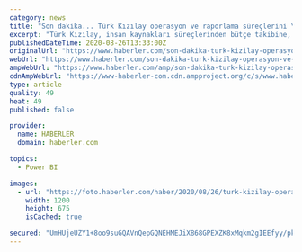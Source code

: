 ```yaml
---
category: news
title: "Son dakika... Türk Kızılay operasyon ve raporlama süreçlerini \"Power BI\" ile yönetiyor"
excerpt: "Türk Kızılay, insan kaynakları süreçlerinden bütçe takibine, şube faaliyetlerinden kan hizmetlerine kadar tüm faaliyet alanlarını Microsoft iş zekası çözümü Power BI ile yönetiyor."
publishedDateTime: 2020-08-26T13:33:00Z
originalUrl: "https://www.haberler.com/son-dakika-turk-kizilay-operasyon-ve-raporlama-sureclerini-13542510-haberi/"
webUrl: "https://www.haberler.com/son-dakika-turk-kizilay-operasyon-ve-raporlama-sureclerini-13542510-haberi/"
ampWebUrl: "https://www.haberler.com/amp/son-dakika-turk-kizilay-operasyon-ve-raporlama-sureclerini-13542510-haberi/"
cdnAmpWebUrl: "https://www-haberler-com.cdn.ampproject.org/c/s/www.haberler.com/amp/son-dakika-turk-kizilay-operasyon-ve-raporlama-sureclerini-13542510-haberi/"
type: article
quality: 49
heat: 49
published: false

provider:
  name: HABERLER
  domain: haberler.com

topics:
  - Power BI

images:
  - url: "https://foto.haberler.com/haber/2020/08/26/turk-kizilay-operasyon-ve-raporlama-surecleri-13542510_local.jpg"
    width: 1200
    height: 675
    isCached: true

secured: "UmHUjeUZY1+8oo9suGQAVnQepGQNEHMEJiX868GPEXZK8xMqkm2gIEEfyy/pk5sqkEV1FNcxEkI4IG6m1VXYnIZNCAwNYN+XtlXBX6yGzidtBgchl/OG0x0ESfVXvKopkTYpZbqcg7ZrUBL6MahO+GzZaTtubRDZUDx23l+L7hm+0dTI3rLhu+/3NKhOIVFNf5mm59BbDf5bFIEK6WpeQUcCikSoxAXFYwmQVg196o4vrJlQDAPGvyQuFLjvTlutyxZtBywDtljkR5WoQyrR3chrE8g20KbpJb4MFjj+4jXN6rD4VBZqv9dTcpPQOI3WmmAdqs8dM4EVNOYDhGr5KGY7keFiNyVmKFmqWXgCLpM=;w6DylBcoT2DHOgTvmFpR1A=="
---
```


